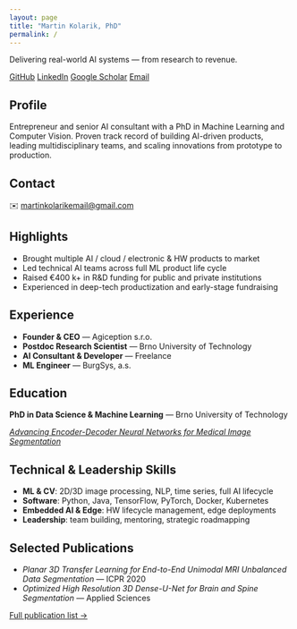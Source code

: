 ```yaml
---
layout: page
title: "Martin Kolarik, PhD"
permalink: /
---
```


<section class="hero">
  <p class="hero-tagline">
    Delivering real-world AI systems — from research to revenue.
  </p>
  <div class="profile-links">
    <a href="https://github.com/mrkolarik">GitHub</a>
    <a href="https://www.linkedin.com/in/mrkolarik/">LinkedIn</a>
    <a href="https://scholar.google.com/citations?user=w6J2MOQAAAAJ">Google Scholar</a>
    <a href="mailto:martinkolarikemail@gmail.com">Email</a>
  </div>
</section>

<section class="profile">
  <h2>Profile</h2>
  <p>
    Entrepreneur and senior AI consultant with a PhD in Machine Learning and Computer Vision.  
    Proven track record of building AI-driven products, leading multidisciplinary teams, and scaling innovations from prototype to production.
  </p>
</section>

<section class="contact-short">
  <h2>Contact</h2>
  <p>✉️ <a href="mailto:martinkolarikemail@gmail.com">martinkolarikemail@gmail.com</a></p>
</section>

<section class="highlights hide-mobile">
  <h2>Highlights</h2>
  <ul>
    <li>Brought multiple AI / cloud / electronic &amp; HW products to market</li>
    <li>Led technical AI teams across full ML product life cycle</li>
    <li>Raised €400 k+ in R&amp;D funding for public and private institutions</li>
    <li>Experienced in deep-tech productization and early-stage fundraising</li>
  </ul>
</section>

<section class="experience hide-mobile">
  <h2>Experience</h2>
  <ul>
    <li><strong>Founder &amp; CEO</strong> — Agiception s.r.o.</li>
    <li><strong>Postdoc Research Scientist</strong> — Brno University of Technology</li>
    <li><strong>AI Consultant &amp; Developer</strong> — Freelance</li>
    <li><strong>ML Engineer</strong> — BurgSys, a.s.</li>
  </ul>
</section>

<section class="education hide-mobile">
  <h2>Education</h2>
  <p>
    <strong>PhD in Data Science &amp; Machine Learning</strong> — Brno University of Technology
  </p>
  <p>
    <em>
      <a href="https://theses.cz/id/pu7fxw/Kolarik_Dissertation_Final.pdf?lang=en">
        Advancing Encoder-Decoder Neural Networks for Medical Image Segmentation
      </a>
    </em>
  </p>
</section>

<section class="skills hide-mobile">
  <h2>Technical &amp; Leadership Skills</h2>
  <ul>
    <li><strong>ML &amp; CV</strong>: 2D/3D image processing, NLP, time series, full AI lifecycle</li>
    <li><strong>Software</strong>: Python, Java, TensorFlow, PyTorch, Docker, Kubernetes</li>
    <li><strong>Embedded AI &amp; Edge</strong>: HW lifecycle management, edge deployments</li>
    <li><strong>Leadership</strong>: team building, mentoring, strategic roadmapping</li>
  </ul>
</section>

<section class="publications hide-mobile">
  <h2>Selected Publications</h2>
  <ul>
    <li><em>Planar 3D Transfer Learning for End-to-End Unimodal MRI Unbalanced Data Segmentation</em> — ICPR 2020</li>
    <li><em>Optimized High Resolution 3D Dense-U-Net for Brain and Spine Segmentation</em> — Applied Sciences</li>
  </ul>
  <p><a href="https://scholar.google.com/citations?user=w6J2MOQAAAAJ">Full publication list →</a></p>
</section>
